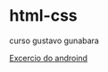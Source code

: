 # html-css
 curso gustavo gunabara

<a href="https://zadobr1.github.io/html-css/Aulas-pratica/desafio10/projeto.html">Excercio do androind</a>
